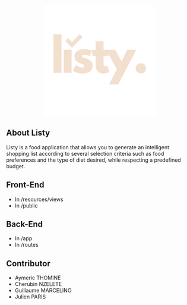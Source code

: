 <p align="center"><img src="/public/images/listy_beige.png" width="300"></p>

## About Listy

Listy is a food application that allows you to generate an intelligent shopping list according to several selection criteria such as food preferences and the type of diet desired, while respecting a predefined budget.

## Front-End
- In /resources/views
- In /public

## Back-End
- In /app
- In /routes

## Contributor

- Aymeric THOMINE <br/>
- Cherubin NZELETE <br/>
- Guillaume MARCELINO <br/> 
- Julien PARIS




